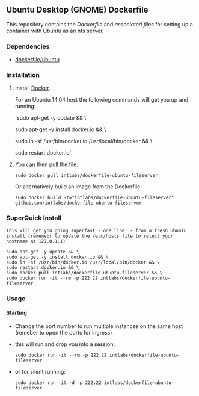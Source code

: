 ## Ubuntu Desktop (GNOME) Dockerfile


This repository contains the *Dockerfile* and *associated files* for setting up a container with Ubuntu as an nfs server.

### Dependencies

* [dockerfile/ubuntu](http://dockerfile.github.io/#/ubuntu)


### Installation

1. Install [Docker](https://www.docker.io/).

	For an Ubuntu 14.04 host the following commands will get you up and running:

	`sudo apt-get -y update && \
	
	sudo apt-get -y install docker.io && \
	
	sudo ln -sf /usr/bin/docker.io /usr/local/bin/docker && \
	
	sudo restart docker.io`


2. You can then pull the file:

	`sudo docker pull intlabs/dockerfile-ubuntu-fileserver`


	Or alternatively build an image from the Dockerfile:

	`sudo docker build -t="intlabs/dockerfile-ubuntu-fileserver" github.com/intlabs/dockerfile-ubuntu-fileserver`


### SuperQuick Install


	This will get you going superfast - one line! - from a fresh Ubuntu install (rememebr to update the /etc/hosts file to relect your hostname at 127.0.1.1)

	sudo apt-get -y update && \
	sudo apt-get -y install docker.io && \
	sudo ln -sf /usr/bin/docker.io /usr/local/bin/docker && \
	sudo restart docker.io && \
	sudo docker pull intlabs/dockerfile-ubuntu-fileserver && \
	sudo docker run -it --rm -p 222:22 intlabs/dockerfile-ubuntu-fileserver


### Usage

#### Starting

* Change the port number to run multiple instances on the same host (remeber to open the ports for ingress)

* this will run and drop you into a session:

	`sudo docker run -it --rm -p 222:22 intlabs/dockerfile-ubuntu-fileserver`

* or for silent running:

	`sudo docker run -it -d -p 222:22 intlabs/dockerfile-ubuntu-fileserver`


